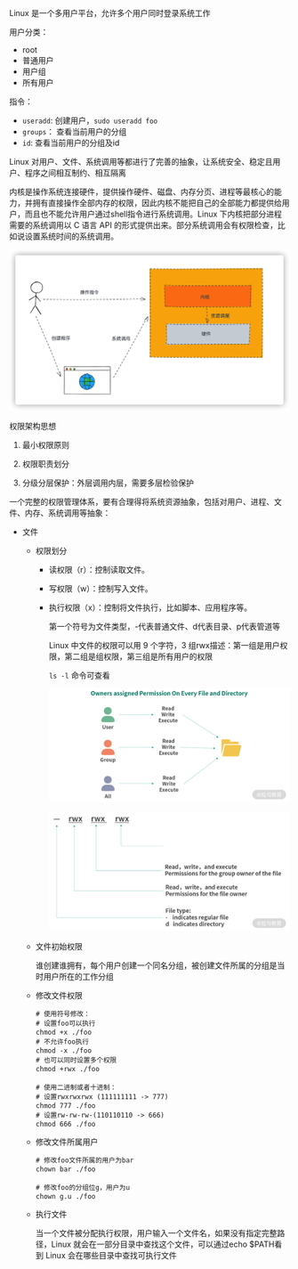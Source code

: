 Linux 是一个多用户平台，允许多个用户同时登录系统工作

用户分类：

- root
- 普通用户
- 用户组
- 所有用户

指令：

- `useradd`: 创建用户，`sudo useradd foo`
- `groups`： 查看当前用户的分组
- `id`: 查看当前用户的分组及id



Linux 对用户、文件、系统调用等都进行了完善的抽象，让系统安全、稳定且用户、程序之间相互制约、相互隔离

内核是操作系统连接硬件，提供操作硬件、磁盘、内存分页、进程等最核心的能力，并拥有直接操作全部内存的权限，因此内核不能把自己的全部能力都提供给用户，而且也不能允许用户通过shell指令进行系统调用。Linux 下内核把部分进程需要的系统调用以 C 语言 API 的形式提供出来。部分系统调用会有权限检查，比如说设置系统时间的系统调用。

<img src="${images}/image-20210605173152604.png" alt="image-20210605173152604" style="zoom:80%;" />

权限架构思想

1. 最小权限原则

2. 权限职责划分

3. 分级分层保护：外层调用内层，需要多层检验保护



一个完整的权限管理体系，要有合理得将系统资源抽象，包括对用户、进程、文件、内存、系统调用等抽象：

- 文件

  - 权限划分

    - 读权限（r）：控制读取文件。

    - 写权限（w）：控制写入文件。

    - 执行权限（x）：控制将文件执行，比如脚本、应用程序等。

      第一个符号为文件类型，-代表普通文件、d代表目录、p代表管道等

      Linux 中文件的权限可以用 9 个字符，3 组rwx描述：第一组是用户权限，第二组是组权限，第三组是所有用户的权限

      `ls -l` 命令可查看

      ![img](${images}/Ciqc1F91G6qACantAAC4GIUeips460.png)

      ![img](${images}/CgqCHl91G9aADTBZAADD7IOpjac809.png)

  - 文件初始权限

    谁创建谁拥有，每个用户创建一个同名分组，被创建文件所属的分组是当时用户所在的工作分组

  - 修改文件权限

    ```shell
    # 使用符号修改：
    # 设置foo可以执行
    chmod +x ./foo
    # 不允许foo执行
    chmod -x ./foo
    # 也可以同时设置多个权限
    chmod +rwx ./foo
    
    # 使用二进制或者十进制：
    # 设置rwxrwxrwx (111111111 -> 777)
    chmod 777 ./foo
    # 设置rw-rw-rw-(110110110 -> 666)
    chmod 666 ./foo
    ```
  
  - 修改文件所属用户
  
    ```shell
    # 修改foo文件所属的用户为bar
    chown bar ./foo
    
    # 修改foo的分组位g，用户为u
    chown g.u ./foo
    ```
  
  - 执行文件
  
    当一个文件被分配执行权限，用户输入一个文件名，如果没有指定完整路径，Linux 就会在一部分目录中查找这个文件，可以通过echo $PATH看到 Linux 会在哪些目录中查找可执行文件





